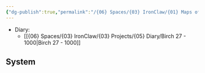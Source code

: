 ```yaml
---
{"dg-publish":true,"permalink":"/{06} Spaces/{03} IronClaw/{01} Maps of Content/{09} Diary/","title":"Diary"}
---
```



-  Diary: 
    - [[{06} Spaces/{03} IronClaw/{03} Projects/{05} Diary/Birch 27 - 1000\|Birch 27 - 1000]]



## System






